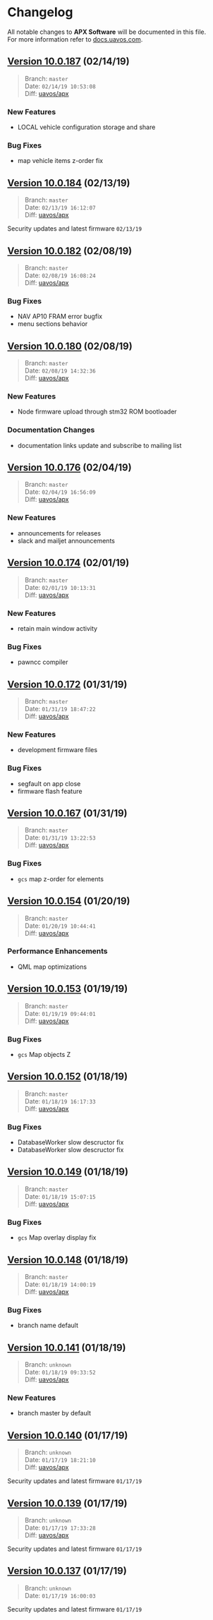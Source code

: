 # Changelog

All notable changes to **APX Software** will be documented in this file.  
For more information refer to [docs.uavos.com](http://docs.uavos.com).

## [Version 10.0.187](https://github.com/uavos/apx-releases/releases/tag/10.0.187) (02/14/19)

> Branch: `master`  
Date: `02/14/19 10:53:08`  
Diff: [uavos/apx](https://github.com/uavos/apx/compare/0b8875332ccc302d622c910a305d66817e5dc6b5...7b3268b41c9660256cb3d539135dac283b6e3335)

### New Features
* LOCAL vehicle configuration storage and share

### Bug Fixes
* map vehicle items z-order fix

## [Version 10.0.184](https://github.com/uavos/apx-releases/releases/tag/10.0.184) (02/13/19)

> Branch: `master`  
Date: `02/13/19 16:12:07`  
Diff: [uavos/apx](https://github.com/uavos/apx/compare/13fdcd2899a0338740585285d76c3d5efa15761e...0b8875332ccc302d622c910a305d66817e5dc6b5)

Security updates and latest firmware `02/13/19`

## [Version 10.0.182](https://github.com/uavos/apx-releases/releases/tag/10.0.182) (02/08/19)

> Branch: `master`  
Date: `02/08/19 16:08:24`  
Diff: [uavos/apx](https://github.com/uavos/apx/compare/df15bd4e7c855d66d49a955da9035968f52cb482...13fdcd2899a0338740585285d76c3d5efa15761e)

### Bug Fixes
* NAV AP10 FRAM error bugfix
* menu sections behavior

## [Version 10.0.180](https://github.com/uavos/apx-releases/releases/tag/10.0.180) (02/08/19)

> Branch: `master`  
Date: `02/08/19 14:32:36`  
Diff: [uavos/apx](https://github.com/uavos/apx/compare/1002a6b90063081cb427f20939e6f68ee31d2ff1...df15bd4e7c855d66d49a955da9035968f52cb482)

### New Features
* Node firmware upload through stm32 ROM bootloader

### Documentation Changes
* documentation links update and subscribe to mailing list

## [Version 10.0.176](https://github.com/uavos/apx-releases/releases/tag/10.0.176) (02/04/19)

> Branch: `master`  
Date: `02/04/19 16:56:09`  
Diff: [uavos/apx](https://github.com/uavos/apx/compare/ad13f9fe7b46cc61e558b51f26523c351487e8f5...1002a6b90063081cb427f20939e6f68ee31d2ff1)

### New Features
* announcements for releases
* slack and mailjet announcements

## [Version 10.0.174](https://github.com/uavos/apx-releases/releases/tag/10.0.174) (02/01/19)

> Branch: `master`  
Date: `02/01/19 10:13:31`  
Diff: [uavos/apx](https://github.com/uavos/apx/compare/9c3566f5b285823c3b9325fedb6047022034094f...ad13f9fe7b46cc61e558b51f26523c351487e8f5)

### New Features
* retain main window activity

### Bug Fixes
* pawncc compiler

## [Version 10.0.172](https://github.com/uavos/apx-releases/releases/tag/10.0.172) (01/31/19)

> Branch: `master`  
Date: `01/31/19 18:47:22`  
Diff: [uavos/apx](https://github.com/uavos/apx/compare/8d4071f8d9e6ff4c06b064cf51b1f463586ec10c...9c3566f5b285823c3b9325fedb6047022034094f)

### New Features
* development firmware files

### Bug Fixes
* segfault on app close
* firmware flash feature

## [Version 10.0.167](https://github.com/uavos/apx-releases/releases/tag/10.0.167) (01/31/19)

> Branch: `master`  
Date: `01/31/19 13:22:53`  
Diff: [uavos/apx](https://github.com/uavos/apx/compare/41ac9b4f2a66920e1e32353195f1caa8131878f8...8d4071f8d9e6ff4c06b064cf51b1f463586ec10c)

### Bug Fixes
* `gcs` map z-order for elements

## [Version 10.0.154](https://github.com/uavos/apx-releases/releases/tag/10.0.154) (01/20/19)

> Branch: `master`  
Date: `01/20/19 10:44:41`  
Diff: [uavos/apx](https://github.com/uavos/apx/compare/454f3d2ed345ef4434e9c6bdb69cf1531a299394...41ac9b4f2a66920e1e32353195f1caa8131878f8)

### Performance Enhancements
* QML map optimizations

## [Version 10.0.153](https://github.com/uavos/apx-releases/releases/tag/10.0.153) (01/19/19)

> Branch: `master`  
Date: `01/19/19 09:44:01`  
Diff: [uavos/apx](https://github.com/uavos/apx/compare/3db3d4565a618cf3757435037f1a417ff4167c40...454f3d2ed345ef4434e9c6bdb69cf1531a299394)

### Bug Fixes
* `gcs` Map objects Z

## [Version 10.0.152](https://github.com/uavos/apx-releases/releases/tag/10.0.152) (01/18/19)

> Branch: `master`  
Date: `01/18/19 16:17:33`  
Diff: [uavos/apx](https://github.com/uavos/apx/compare/33800bdbab1d0ca70396f8cef697ea25e889a067...3db3d4565a618cf3757435037f1a417ff4167c40)

### Bug Fixes
* DatabaseWorker slow descructor fix
* DatabaseWorker slow descructor fix

## [Version 10.0.149](https://github.com/uavos/apx-releases/releases/tag/10.0.149) (01/18/19)

> Branch: `master`  
Date: `01/18/19 15:07:15`  
Diff: [uavos/apx](https://github.com/uavos/apx/compare/70e750e296ec49bdb30d97221e468cdd936a7491...33800bdbab1d0ca70396f8cef697ea25e889a067)

### Bug Fixes
* `gcs` Map overlay display fix

## [Version 10.0.148](https://github.com/uavos/apx-releases/releases/tag/10.0.148) (01/18/19)

> Branch: `master`  
Date: `01/18/19 14:00:19`  
Diff: [uavos/apx](https://github.com/uavos/apx/compare/5a949d1dc02a9d23d93f35a75f41191448d2e712...70e750e296ec49bdb30d97221e468cdd936a7491)

### Bug Fixes
* branch name default

## [Version 10.0.141](https://github.com/uavos/apx-releases/releases/tag/10.0.141) (01/18/19)

> Branch: `unknown`  
Date: `01/18/19 09:33:52`  
Diff: [uavos/apx](https://github.com/uavos/apx/compare/c3967a85a648d9f027ca4db8999d00d326ef2a1f...5a949d1dc02a9d23d93f35a75f41191448d2e712)

### New Features
* branch master by default

## [Version 10.0.140](https://github.com/uavos/apx-releases/releases/tag/10.0.140) (01/17/19)

> Branch: `unknown`  
Date: `01/17/19 18:21:10`  
Diff: [uavos/apx](https://github.com/uavos/apx/compare/9f4be913ec3fc76567d0f0b96e3210d90d7ac5f8...c3967a85a648d9f027ca4db8999d00d326ef2a1f)

Security updates and latest firmware `01/17/19`

## [Version 10.0.139](https://github.com/uavos/apx-releases/releases/tag/10.0.139) (01/17/19)

> Branch: `unknown`  
Date: `01/17/19 17:33:28`  
Diff: [uavos/apx](https://github.com/uavos/apx/compare/e9ede61d480f6613ad3bc92aa99917c1e11d20b7...9f4be913ec3fc76567d0f0b96e3210d90d7ac5f8)

Security updates and latest firmware `01/17/19`

## [Version 10.0.137](https://github.com/uavos/apx-releases/releases/tag/10.0.137) (01/17/19)

> Branch: `unknown`  
Date: `01/17/19 16:00:03`

Security updates and latest firmware `01/17/19`

